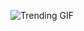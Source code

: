 
<!-- GIF_SECTION -->
![Trending GIF](https://media3.giphy.com/media/v1.Y2lkPThiYjIxNzcyZXBwZzRkODN6dWhpMnozN3M3NnVoaWVubGZodWFyOHJya3NubW5zYiZlcD12MV9naWZzX3NlYXJjaCZjdD1n/EZr27ZbJwmjE9PGyLN/giphy.gif)
<!-- END_GIF_SECTION -->
